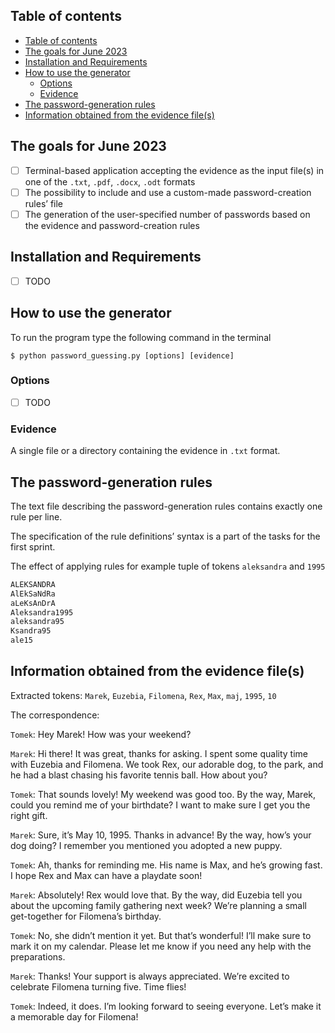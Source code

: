 ## Table of contents

- [Table of contents](#table-of-contents)
- [The goals for June 2023](#the-goals-for-june-2023)
- [Installation and Requirements](#installation-and-requirements)
- [How to use the generator](#how-to-use-the-generator)
  - [Options](#options)
  - [Evidence](#evidence)
- [The password-generation rules](#the-password-generation-rules)
- [Information obtained from the evidence file(s)](#information-obtained-from-the-evidence-files)

## The goals for June 2023

- [ ]  Terminal-based application accepting the evidence as the input file(s) in one of the `.txt`, `.pdf`, `.docx`, `.odt` formats
- [ ]  The possibility to include and use a custom-made password-creation rules’ file
- [ ]  The generation of the user-specified number of passwords based on the evidence and password-creation rules

## Installation and Requirements

- [ ]  TODO

## How to use the generator

To run the program type the following command in the terminal

`$ python password_guessing.py [options] [evidence]`

### Options

- [ ]  TODO

### Evidence

A single file or a directory containing the evidence in `.txt` format.

## The password-generation rules

The text file describing the password-generation rules contains exactly one rule per line. 

The specification of the rule definitions’ syntax is a part of the tasks for the first sprint. 

The effect of applying rules for example tuple of tokens `aleksandra` and `1995`

```bash
ALEKSANDRA
AlEkSaNdRa
aLeKsAnDrA
Aleksandra1995
aleksandra95
Ksandra95
ale15
```

## Information obtained from the evidence file(s)

Extracted tokens: `Marek`, `Euzebia`, `Filomena`, `Rex`, `Max`, `maj`, `1995`, `10`

The correspondence:

`Tomek`: Hey Marek! How was your weekend?

`Marek`: Hi there! It was great, thanks for asking. I spent some quality time with Euzebia and Filomena. We took Rex, our adorable dog, to the park, and he had a blast chasing his favorite tennis ball. How about you?

`Tomek`: That sounds lovely! My weekend was good too. By the way, Marek, could you remind me of your birthdate? I want to make sure I get you the right gift.

`Marek`: Sure, it’s May 10, 1995. Thanks in advance! By the way, how’s your dog doing? I remember you mentioned you adopted a new puppy.

`Tomek`: Ah, thanks for reminding me. His name is Max, and he’s growing fast. I hope Rex and Max can have a playdate soon!

`Marek`: Absolutely! Rex would love that. By the way, did Euzebia tell you about the upcoming family gathering next week? We’re planning a small get-together for Filomena’s birthday.

`Tomek`: No, she didn’t mention it yet. But that’s wonderful! I’ll make sure to mark it on my calendar. Please let me know if you need any help with the preparations.

`Marek`: Thanks! Your support is always appreciated. We’re excited to celebrate Filomena turning five. Time flies!

`Tomek`: Indeed, it does. I’m looking forward to seeing everyone. Let’s make it a memorable day for Filomena!